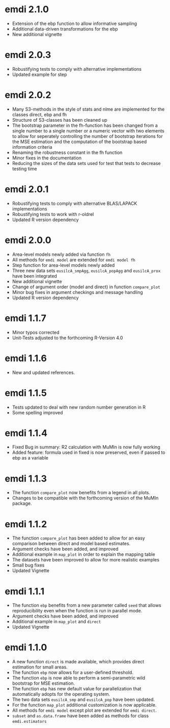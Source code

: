 # emdi 2.1.0
* Extension of the ebp function to allow informative sampling
* Additional data-driven transformations for the ebp 
* New additional vignette

# emdi 2.0.3
* Robustifying tests to comply with alternative implementations
* Updated example for step


# emdi 2.0.2
* Many S3-methods in the style of stats and nlme are implemented for the classes direct, ebp and fh
* Structure of S3-classes has been cleaned up
* The bootstrap parameter in the fh-function has been changed from a single number to a single number or a numeric vector with two elements to allow for seperately controlling the number of bootstrap iterations for the MSE estimation and the computation of the bootstrap based information criteria
* Renaming the robustness constant in the fh function
* Minor fixes in the documentation
* Reducing the sizes of the data sets used for test that tests to decrease testing time

# emdi 2.0.1
* Robustifying tests to comply with alternative BLAS/LAPACK implementations
* Robustifying tests to work with r-oldrel
* Updated R version dependency

# emdi 2.0.0
* Area-level models newly added via function `fh`
* All methods for `emdi model` are extended for `emdi model fh`
* Step function for area-level models newly added
* Three new data sets `eusilcA_smpAgg`, `eusilcA_popAgg` and 
`eusilcA_prox` have been integrated
* New additional vignette
* Change of argument order (model and direct) in function `compare_plot`
* Minor bug fixes in argument checkings and message handling
* Updated R version dependency

# emdi 1.1.7
 
* Minor typos corrected
* Unit-Tests adjusted to the forthcoming R-Version 4.0

# emdi 1.1.6
 
* New and updated references.

# emdi 1.1.5
 
* Tests updated to deal with new random number generation in R
* Some spelling improved

# emdi 1.1.4
 
* Fixed Bug in summary: R2 calculation with MuMIn is now fully working
* Added feature: formula used in fixed is now preserved, even if passed to ebp as a variable

# emdi 1.1.3

* The function `compare_plot` now benefits from a legend in all plots.
* Changes to be compatible with the forthcoming version of the MuMIn package.


# emdi 1.1.2

* The function `compare_plot` has been added to allow for an easy comparison 
between direct and model based estimates.
* Argument checks have been added, and improved
* Additional example in `map_plot` in order to explain the mapping table
* The datasets have been improved to allow for more realistic examples
* Small bug fixes
* Updated Vignette

# emdi 1.1.1

* The function `ebp` benefits from a new parameter called `seed` that allows 
reproducibility even when the function is run in parallel mode.
* Argument checks have been added, and improved
* Additional example in `map_plot` and `direct` 
* Updated Vignette

# emdi 1.1.0
  
* A new function `direct` is made available, which provides direct estimation for small areas.
* The function `ebp` now allows for a user-defined threshold.
* The function `ebp` is now able to perform a semi-parametric wild bootstrap for MSE estimation.
* The function `ebp` has new default value for parallelization that automatically adopts for the operating system.
* The two data sets `eusilcA_smp` and `eusilcA_pop` have been updated.
* For the function `map_plot` additional customization is now applicable.
* All methods for `emdi model` except plot are extended for `emdi direct`.
* `subset` and `as.data.frame` have been added as methods for class `emdi.estimators`